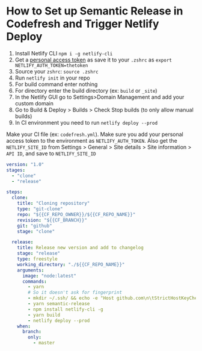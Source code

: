 # How to Set up Semantic Release in Codefresh and Trigger Netlify Deploy

1. Install Netlify CLI `npm i -g netlify-cli`
2. Get a [personal access token](https://app.netlify.com/user/applications/personal) as save it to your `.zshrc` as `export NETLIFY_AUTH_TOKEN=thetoken`
3. Source your `zshrc`: `source .zshrc`
4. Run `netlify init` in your repo
5. For build command enter nothing
6. For directory enter the build directory (ex: `build` or `_site`)
7. In the Netlify GUI go to Settings>Domain Management and add your custom domain
8. Go to Build & Deploy > Builds > Check Stop builds (to only allow manual builds)
9. In CI environment you need to run `netlify deploy --prod`

Make your CI file (ex: `codefresh.yml`). Make sure you add your personal access token to the environment as `NETLIFY_AUTH_TOKEN`. Also get the `NETLIFY_SITE_ID` from  Settings > General > Site details > Site information > `API ID`, and save to `NETLIFY_SITE_ID`

```yml
version: "1.0"
stages:
  - "clone"
  - "release"

steps:
  clone:
    title: "Cloning repository"
    type: "git-clone"
    repo: "${{CF_REPO_OWNER}}/${{CF_REPO_NAME}}"
    revision: "${{CF_BRANCH}}"
    git: "github"
    stage: "clone"

  release:
    title: Release new version and add to changelog
    stage: "release"
    type: freestyle
    working_directory: "./${{CF_REPO_NAME}}"
    arguments:
      image: "node:latest"
      commands:
        - yarn
        # So it doesn't ask for fingerprint
        - mkdir ~/.ssh/ && echo -e "Host github.com\n\tStrictHostKeyChecking no\n" > ~/.ssh/config
        - yarn semantic-release
        - npm install netlify-cli -g
        - yarn build
        - netlify deploy --prod
    when:
      branch:
        only:
          - master
```